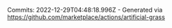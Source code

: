 Commits: 2022-12-29T04:48:18.996Z - Generated via https://github.com/marketplace/actions/artificial-grass
<br>
